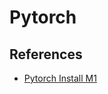 # Pytorch

## References
- [Pytorch Install M1](https://sebastianraschka.com/blog/2022/pytorch-m1-gpu.html)